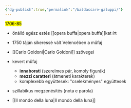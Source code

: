 ```yaml
---
{"dg-publish":true,"permalink":"/baldassare-galuppi/"}
---
```


<mark>1706-85</mark>

- önálló egész estés [[opera buffa\|opera buffa]]kat írt
- 1750 táján sikeressé vált Velencében a műfaj
- [[Carlo Goldoni\|Carlo Goldoni]] szövegei

- kevert műfaj
	- **innaborati** (szerelmes pár, komoly figurák)
	- **mezzi caratteri** (átmeneti karakterek)
	- komplexebb együttesek: "cselekményes" együttesek
- szillabikus megzenésítés (nota e parola)
- [[Il mondo della luna\|Il mondo della luna]]


